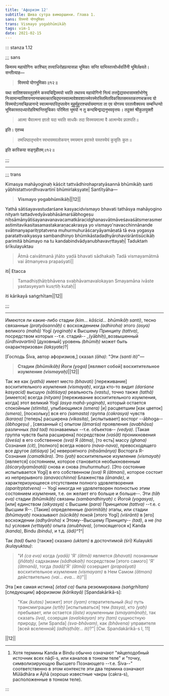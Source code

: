 ```yaml
---
title: 'Афоризм 12'
subtitle: Шива сутра вимаршини. Глава 1.
sans: विस्मयो योगभूमिकाः
trans: Vismayo yogabhūmikāḥ
tags: vim-1
date: 2021-02-15
---
```



::: stanza 1.12

;;; sans

किमस्य महायोगिनः काश्चित् तत्त्वाधिरोहप्रत्यासन्ना भूमिकाः सन्ति याभिस्तत्त्वोर्ध्ववर्तिनी भूमिर्लक्ष्यते। सन्तीत्याह—


> **विस्मयो योगभूमिकाः॥१२॥**


यथा सातिशयवस्तुदर्शने कस्यचिद्विस्मयो भवति तथास्य महायोगिनो नित्यं तत्तद्वेद्यावभासामर्शाभोगेषु निःसामान्यातिशयनवनवचमत्कारचिद्घनस्वात्मावेशवशात्स्मेरस्मेरस्तिमितविकसितसमस्तकरणचक्रस्य यो विस्मयोऽनवच्छिन्नानन्दे स्वात्मन्यपरितृप्तत्वेन मुहुर्मुहुराश्चर्यायमाणता ता एव योगस्य परतत्त्वैक्यस्य सम्बन्धिन्यो भूमिकास्तदध्यारोहविश्रान्तिसूचिकाः परिमिता भूमयो न तु कन्दबिन्द्वाद्यनुभववृत्तयः। तदुक्तं श्रीकुलयुक्तौ

>आत्मा चैवात्मना ज्ञातो यदा भवति साधकैः
तदा विस्मयमात्मा वै आत्मन्येव प्रपश्यति॥

इति। एतच्च

>तमधिष्ठातृभावेन स्वभावमवलोकयन्
स्मयमान इवास्ते यस्तस्येयं कुसृतिः कुतः॥

इति कारिकया सङ्गृहीतम्॥१२॥

;;;

---

;;; trans

Kimasya mahāyoginaḥ kāścit tattvādhirohapratyāsannā bhūmikāḥ santi yābhistattvordhvavartinī bhūmirlakṣyate| Santītyāha—


> **Vismayo yogabhūmikāḥ||12||**

Yathā sātiśayavastudarśane kasyacidvismayo bhavati tathāsya mahāyogino nityaṁ tattadvedyāvabhāsāmarśābhogeṣu niḥsāmānyātiśayanavanavacamatkāracidghanasvātmāveśavaśātsmerasmerastimitavikasitasamastakaraṇacakrasya yo vismayo'navacchinnānande svātmanyaparitṛptatvena muhurmuhurāścaryāyamāṇatā tā eva yogasya paratattvaikyasya sambandhinyo bhūmikāstadadhyārohaviśrāntisūcikāḥ parimitā bhūmayo na tu kandabindvādyanubhavavṛttayaḥ| Taduktaṁ śrīkulayuktau

>Ātmā caivātmanā jñāto yadā bhavati sādhakaiḥ
Tadā vismayamātmā vai ātmanyeva prapaśyati||

iti| Etacca

>Tamadhiṣṭhātṛbhāvena svabhāvamavalokayan
Smayamāna ivāste yastasyeyaṁ kusṛtiḥ kutaḥ||

iti kārikayā saṅgṛhītam||12||

;;; 

---

Имеются ли какие-либо стадии _(kim... kāścid... bhūmikāḥ santi)_, тесно связанные _(pratyāsannāḥ)_ с восхождением _(adhiroha)_ этого _(asya)_ великого _(mahā)_ Yogī _(yoginaḥ)_ к Высшему Принципу _(tattva)_, посредством которых --т.е. стадий-- _(yābhiḥ)_возвышенный _(ūrdhvavartinī)_ [духовный] уровень _(bhūmiḥ)_ может быть охарактеризован _(lakṣyate)_?|

[Господь Śiva, автор афоризмов,] сказал _(āha)_: "Эти _(santi iti)_"—


> **Стадии _(bhūmikāḥ)_ Йоги _(yoga)_ [являют собой] восхитительное изумление _(vismayaḥ)_||12||**

Так же как _(yathā)_ имеет место _(bhavati)_ [переживание] восхитительного изумления _(vismayaḥ)_, когда кто-то видит _(darśane kasyacid)_ высшую _(sātiśaya)_ реальность _(vastu)_, точно также _(tathā)_ [имеется] всегда _(nityam)_ [переживание восхитительного изумления, когда] этот великий Yogī _(asya mahā-yoginaḥ)_, который остается спокойным _(stimita)_, улыбающимся _(smera)_ [и] расцветшим [как цветок] _(smera)_, [поскольку] вся его _(samasta)_ группа _(cakrasya)_ чувств _(karaṇa)_ [теперь] расширена _(vikasita)_, [испытывает] восторг --ābhoga-- _(ābhogeṣu)_ , [связанный с] опытом _(āmarśa)_ проявления _(avabhāsa)_ различных _(tad tad)_ познаваемых --т.е. объектов-- _(vedya)_. [Такая группа чувств была расширена] посредством _(vaśāt)_ проникновения _(āveśa)_ в его собственное _(sva)_ Я _(ātma)_, [то есть] массу _(ghana)_ Сознания _(cit)_, [полного] всегда нового _(nava-nava)_, превосходящего все другое _(atiśaya)_ [и] невероятного _(niḥsāmānya)_ Восторга Я-Сознания _(camatkāra)_. Это _(yaḥ)_ восхитительное изумление _(vismayaḥ)_ [является] состоянием, которое становится необыкновенным _(āścaryāyamāṇatā)_ снова и снова _(muhurmuhur)_. [Это состояние испытывается Yogī] в его собственном _(sva)_ Я _(ātmani)_, которое состоит из непрерывного _(anavacchinna)_ Блаженства _(ānande)_, и характеризующееся отсутствием полного удовлетворения _(aparitṛptatvena)_ -- Yogī никогда не удовлетворен полностью этим состоянием изумления, т.е. он желает его больше и больше--. Эти _(tāḥ eva)_ стадии _(bhūmikāḥ)_ связаны _(sambandhinyaḥ)_ с Йогой _(yogasya)_, [или] единством _(aikyasya)_ с Высшим _(para)_ Принципом _(tattva)_ --т.е. с Высшим Я--. [Такие] определенные _(parimitāḥ)_ этапы, или стадии _(bhūmayaḥ)_ показывают _(sūcikāḥ)_ покой [этого Yogī] _(viśrānti)_ в [его] восхождении _(adhyāroha)_ к Этому--Высшему Принципу-- _(tad)_, а не _(na tu)_ условия _(vṛttayaḥ)_ опыта _(anubhava)_, [относящегося к] Kanda _(kanda)_, Bindu _(bindu)_, и т.д. _(ādi)_^1^|

Так _(tad)_ было [также] сказано _(uktam)_ в досточтимой _(śrī)_ Kulayukti _(kulayuktau)_:

>"И _(ca eva)_ когда _(yadā)_ 'Я' _(ātmā)_ является _(bhavati)_ познанным _(jñātaḥ)_ садхаками _(sādhakaiḥ)_ посредством [этого самого] 'Я' _(ātmanā)_, тогда _(tadā)_'Я' _(ātmā)_ созерцает _(prapaśyati)_ восхитительное изумление _(vismayam)_ в Нем Самом _(ātmani)_ действительно _(vai... eva... iti)_"||

Эта [же самая истина] _(etad ca)_ была резюмирована _(saṅgṛhītam)_ [следующим] афоризмом _(kārikayā)_ [Spandakārikā-s]:

>"Как _(kutas)_ [может] этот _(iyam)_ отвратительный _(ku)_ путь трансмиграции _(sṛtiḥ)_ [испытываться] тем _(tasya)_, кто _(yaḥ)_ пребывает, или остается _(āste)_ изумленным _(smayamānaḥ)_, так сказать _(iva)_, созерцая _(avalokayan)_ эту _(tam)_ сущностную природу, [или Spanda] _(sva-bhāvam)_, как _(bhāvena)_ управителя [всей вселенной] _(adhiṣṭhātṛ... iti)_?"|
[См. Spandakārikā-s I, 11]

||12||

---

1. Хотя термины Kanda и Bindu обычно означают "яйцеподобный источник всех nāḍī-s, или каналов в тонком теле" и "точку, символизирующую Высшего Познающего --т.е. Śiva--" соответственно в этом контексте эти два термина означают Mūlādhāra и Ājñā (хорошо известные чакры (cakra-s), расположенные в тонком теле).



::: 
